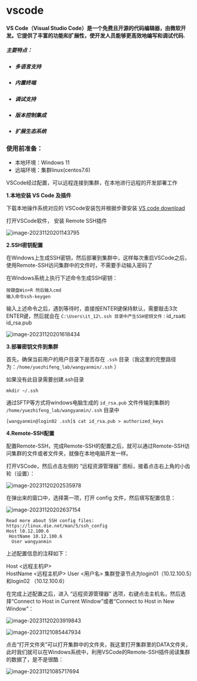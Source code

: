 #                                        vscode

#### VS Code（Visual Studio Code）是一个免费且开源的代码编辑器，由微软开发。它提供了丰富的功能和扩展性，使开发人员能够更高效地编写和调试代码.



##### 主要特点：

- ##### 多语言支持

- ##### 内置终端

- ##### 调试支持

- ##### 版本控制集成

- ##### 扩展生态系统

  

### 使用前准备：

- 本地环境：Windows 11
- 远端环境：集群linux(centos7.6)

VSCode经过配置，可以远程连接到集群，在本地进行远程的开发部署工作



**1.本地安装 VS Code 及插件**

下载本地操作系统对应的 VSCode安装包并根据步骤安装 [VS code download](https://code.visualstudio.com/download) 

打开VSCode软件， 安装 Remote SSH插件

![image-20231120201143795](.image\vscode\image-20231120201143795.png)

**2.SSH密钥配置**

在Windows上生成SSH密钥，然后部署到集群中，这样每次重启VSCode之后，使用Remote-SSH访问集群中的文件时，不需要手动输入密码了

在Windows系统上执行下述命令生成SSH密钥：

```
按键盘Win+R 然后输入cmd
输入命令ssh-keygen
```

输入上述命令之后，遇到等待时，直接按ENTER键保持默认，需要敲击3次ENTER键，然后就会在 `C:\Users\it_12\.ssh 目录中产生SSH密钥文件：`id_rsa` 和 `id_rsa.pub

![image-20231120201618434](.image\vscode\image-20231120201618434.png)



**3.部署密钥文件到集群**

首先，确保当前用户的用户目录下是否存在 `.ssh` 目录（我这里的完整路径为：`/home/yuezhifeng_lab/wangyanmin/.ssh` ）

如果没有此目录需要创建.ssh目录

```
mkdir ~/.ssh
```

通过SFTP等方式将windows电脑生成的 `id_rsa.pub` 文件传输到集群的 `/home/yuezhifeng_lab/wangyanmin/.ssh` 目录中

```
[wangyanmin@login02 .ssh]$ cat id_rsa.pub > authorized_keys
```



**4.Remote-SSH配置**

配置Remote-SSH，完成Remote-SSH的配置之后，就可以通过Remote-SSH访问集群的文件或者文件夹，就像在本地电脑开发一样。

打开VSCode，然后点击左侧的 “远程资源管理器” 图标，接着点击右上角的小齿轮（设置）：

![image-20231120202535978](.image\vscode\image-20231120202535978.png)

在弹出来的窗口中，选择第一项，打开 config 文件，然后填写配置信息：

![image-20231120202637154](.image\vscode\image-20231120202637154.png)

```
Read more about SSH config files: https://linux.die.net/man/5/ssh_config
Host l0.12.100.6
 HostName 10.12.100.6
  User wangyanmin
```

上述配置信息的注释如下：

Host <远程主机IP>    
    HostName <远程主机IP>
    User <用户名>
 集群登录节点为login01（10.12.100.5）和login02 （10.12.100.6）

在完成上述配置之后，进入 “远程资源管理器” 选项，右键点击主机名，然后选择“Connect to Host in Current Window”或者“Connect to Host in New Window”：

![image-20231120203919843](.image\vscode\image-20231120203919843.png)

![image-20231121085447934](.image\vscode\image-20231121085447934.png)

点击“打开文件夹”可以打开集群中的文件夹，我这里打开集群里的DATA文件夹，此时我们就可以在Windows系统中，利用VSCode的Remote-SSH插件阅读集群的数据了，是不是很酷：



![image-20231121085717694](.image\vscode\image-20231121085717694.png)

